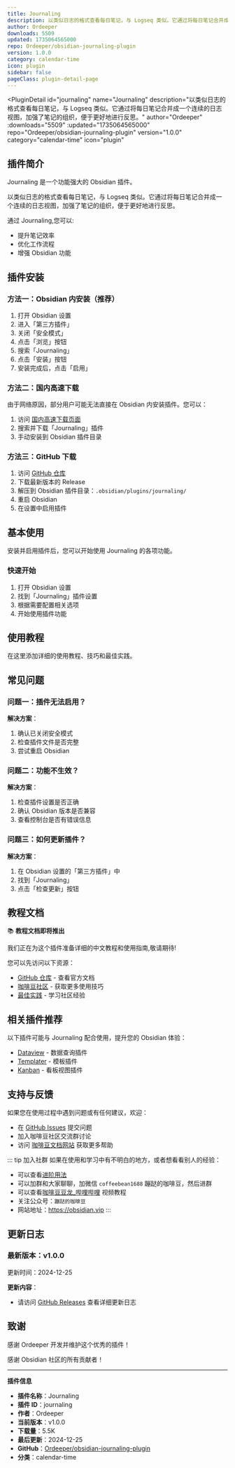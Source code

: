 ```yaml
---
title: Journaling
description: 以类似日志的格式查看每日笔记，与 Logseq 类似。它通过将每日笔记合并成一个连续的日志视图，加强了笔记的组织，便于更好地进行反思。
author: Ordeeper
downloads: 5509
updated: 1735064565000
repo: Ordeeper/obsidian-journaling-plugin
version: 1.0.0
category: calendar-time
icon: plugin
sidebar: false
pageClass: plugin-detail-page
---
```


<PluginDetail
  id="journaling"
  name="Journaling"
  description="以类似日志的格式查看每日笔记，与 Logseq 类似。它通过将每日笔记合并成一个连续的日志视图，加强了笔记的组织，便于更好地进行反思。"
  author="Ordeeper"
  :downloads="5509"
  :updated="1735064565000"
  repo="Ordeeper/obsidian-journaling-plugin"
  version="1.0.0"
  category="calendar-time"
  icon="plugin"
>

<!-- AUTO_GENERATED_START -->
## 插件简介

Journaling 是一个功能强大的 Obsidian 插件。

以类似日志的格式查看每日笔记，与 Logseq 类似。它通过将每日笔记合并成一个连续的日志视图，加强了笔记的组织，便于更好地进行反思。

通过 Journaling,您可以:

- 提升笔记效率
- 优化工作流程
- 增强 Obsidian 功能

<!-- AUTO_GENERATED_END -->

<!-- AUTO_GENERATED_START -->
## 插件安装

### 方法一：Obsidian 内安装（推荐）

1. 打开 Obsidian 设置
2. 进入「第三方插件」
3. 关闭「安全模式」
4. 点击「浏览」按钮
5. 搜索「Journaling」
6. 点击「安装」按钮
7. 安装完成后，点击「启用」

### 方法二：国内高速下载

由于网络原因，部分用户可能无法直接在 Obsidian 内安装插件。您可以：

1. 访问 [国内高速下载页面](/zh/documentation/obsidian-plugins-download.html)
2. 搜索并下载「Journaling」插件
3. 手动安装到 Obsidian 插件目录

### 方法三：GitHub 下载

1. 访问 [GitHub 仓库](https://github.com/Ordeeper/obsidian-journaling-plugin)
2. 下载最新版本的 Release
3. 解压到 Obsidian 插件目录：`.obsidian/plugins/journaling/`
4. 重启 Obsidian
5. 在设置中启用插件

## 基本使用

安装并启用插件后，您可以开始使用 Journaling 的各项功能。

### 快速开始

1. 打开 Obsidian 设置
2. 找到「Journaling」插件设置
3. 根据需要配置相关选项
4. 开始使用插件功能

<!-- AUTO_GENERATED_END -->

<!-- CUSTOM_CONTENT_START:tutorial -->
## 使用教程

在这里添加详细的使用教程、技巧和最佳实践。

<!-- CUSTOM_CONTENT_END:tutorial -->

<!-- SHARED_CONTENT_START -->
## 常见问题

### 问题一：插件无法启用？

**解决方案**：
1. 确认已关闭安全模式
2. 检查插件文件是否完整
3. 尝试重启 Obsidian

### 问题二：功能不生效？

**解决方案**：
1. 检查插件设置是否正确
2. 确认 Obsidian 版本是否兼容
3. 查看控制台是否有错误信息

### 问题三：如何更新插件？

**解决方案**：
1. 在 Obsidian 设置的「第三方插件」中
2. 找到「Journaling」
3. 点击「检查更新」按钮

## 教程文档

📚 **教程文档即将推出**

我们正在为这个插件准备详细的中文教程和使用指南,敬请期待!

您可以先访问以下资源：
- [GitHub 仓库](https://github.com/Ordeeper/obsidian-journaling-plugin) - 查看官方文档
- [咖啡豆社区](/zh/bases/) - 获取更多使用技巧
- [最佳实践](/zh/best-practices/) - 学习社区经验

## 相关插件推荐

以下插件可能与 Journaling 配合使用，提升您的 Obsidian 体验：

- [Dataview](/zh/plugins/dataview.html) - 数据查询插件
- [Templater](/zh/plugins/templater-obsidian.html) - 模板插件
- [Kanban](/zh/plugins/obsidian-kanban.html) - 看板视图插件

## 支持与反馈

如果您在使用过程中遇到问题或有任何建议，欢迎：

- 在 [GitHub Issues](https://github.com/Ordeeper/obsidian-journaling-plugin/issues) 提交问题
- 加入咖啡豆社区交流群讨论
- 访问 [咖啡豆文档网站](https://obsidian.vip) 获取更多帮助

::: tip 加入社群
如果在使用和学习中有不明白的地方，或者想看看别人的经验：
- 可以查看[进阶用法](/zh/advanced)
- 可以加群和大家聊聊，加微信 `coffeebean1688` 蹦跶的咖啡豆，然后进群
- 可以查看[咖啡豆豆龙_哔哩哔哩](https://space.bilibili.com/618777356) 视频教程
- 关注公众号：`蹦跶的咖啡豆`
- 网站地址：https://obsidian.vip
:::
<!-- SHARED_CONTENT_END -->

<!-- AUTO_GENERATED_START -->
## 更新日志

### 最新版本：v1.0.0

更新时间：2024-12-25

**更新内容**：
- 请访问 [GitHub Releases](https://github.com/Ordeeper/obsidian-journaling-plugin/releases) 查看详细更新日志

## 致谢

感谢 Ordeeper 开发并维护这个优秀的插件！

感谢 Obsidian 社区的所有贡献者！

---

**插件信息**
- **插件名称**：Journaling
- **插件 ID**：journaling
- **作者**：Ordeeper
- **当前版本**：v1.0.0
- **下载量**：5.5K
- **最后更新**：2024-12-25
- **GitHub**：[Ordeeper/obsidian-journaling-plugin](https://github.com/Ordeeper/obsidian-journaling-plugin)
- **分类**：calendar-time
<!-- AUTO_GENERATED_END -->

</PluginDetail>

